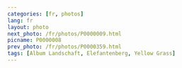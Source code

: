 ```yaml
---
categories: [fr, photos]
lang: fr
layout: photo
next_photo: /fr/photos/P0000009.html
picname: P0000008
prev_photo: /fr/photos/P0000359.html
tags: [Album Landschaft, Elefantenberg, Yellow Grass]
---
```

